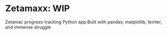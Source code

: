 # Zetamaxx: WIP
Zetamac progress-tracking Python app
Built with pandas, matplotlib, tkinter, and immense struggle